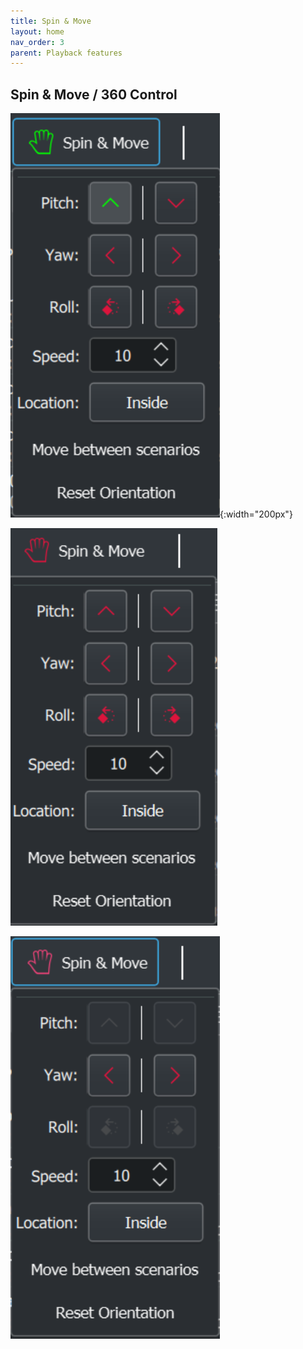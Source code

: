 ```yaml
---
title: Spin & Move
layout: home
nav_order: 3
parent: Playback features
---
```


## Spin & Move / 360 Control

![alt text](../../assets/ui/header_taskbar/spin_sphere_on.png){:width="200px"}

![alt text](../../assets/ui/header_taskbar/spin_sphere.png) 

![alt text](../../assets/ui/header_taskbar/spin_dome.png) 
